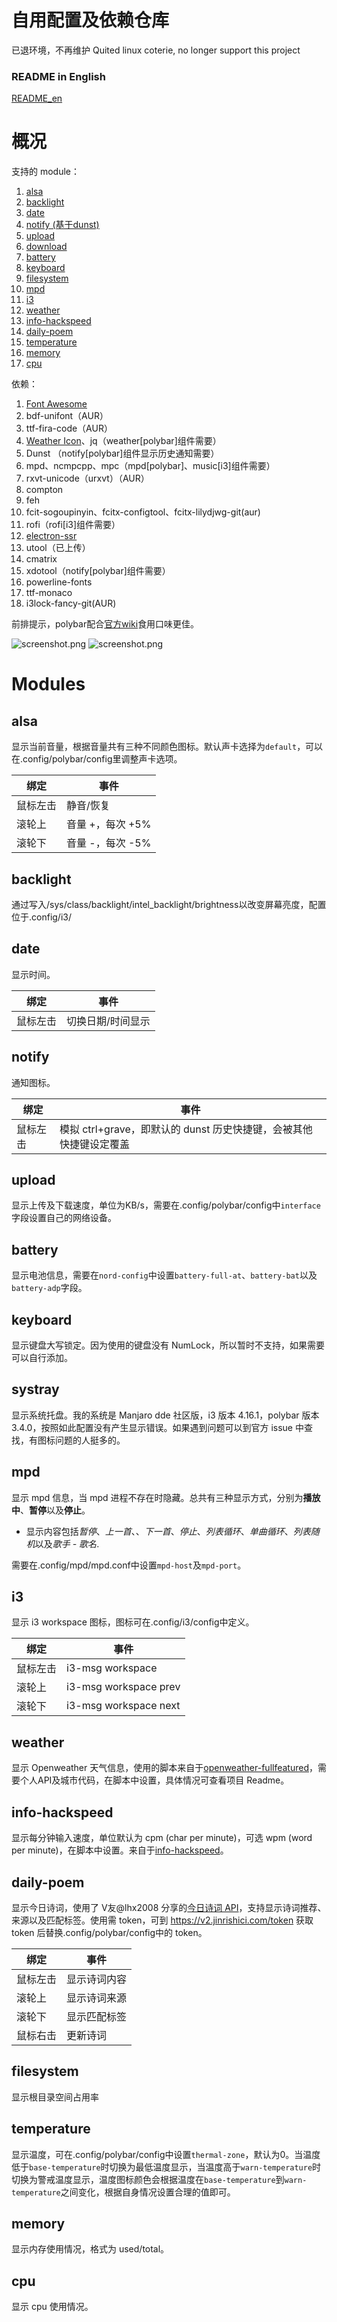# 自用配置及依赖仓库

已退环境，不再维护
Quited linux coterie, no longer support this project

<!--more-->

### README in English

[README_en](https://github.com/Dimerbone/Origin/blob/master/README_en.md)

<!--more-->

# 概况

支持的 module：

1. [alsa](#alsa)
2. [backlight](#backlight)
3. [date](#date)
4. [notify (基于dunst)](#notify)
5. [upload](#upload)
6. [download](#upload)
7. [battery](#battery)
8. [keyboard](#keyboard)
9. [filesystem](#filesystem)
10. [mpd](#mpd)
11. [i3](#i3)
12. [weather](#weather)
13. [info-hackspeed](#info-hackspeed)
14. [daily-poem](#daily-poem)
15. [temperature](temperature)
16. [memory](#memory)
17. [cpu](#cpu)

依赖：

1. [Font Awesome](https://www.archlinux.org/packages/community/any/ttf-font-awesome/)
2. bdf-unifont（AUR）
3. ttf-fira-code（AUR）
4. [Weather Icon](https://github.com/erikflowers/weather-icons)、jq（weather[polybar]组件需要）
5. Dunst （notify[polybar]组件显示历史通知需要）
6. mpd、ncmpcpp、mpc（mpd[polybar]、music[i3]组件需要）
7. rxvt-unicode（urxvt）（AUR）
8. compton
9. feh
10. fcit-sogoupinyin、fcitx-configtool、fcitx-lilydjwg-git(aur)
11. rofi（rofi[i3]组件需要）
12. [electron-ssr](https://github.com/shadowsocksrr/electron-ssr/releases/)
13. utool（已上传）
14. cmatrix
15. xdotool（notify[polybar]组件需要）
16. powerline-fonts
17. ttf-monaco
18. i3lock-fancy-git(AUR)

前排提示，polybar配合[官方wiki](https://github.com/polybar/polybar/wiki)食用口味更佳。

<!--more-->

![screenshot.png](https://github.com/Dimerbone/Origin/blob/master/screenshot.png)
![screenshot.png](https://github.com/Dimerbone/Origin/blob/master/screenshot1.png)

# Modules

## alsa

显示当前音量，根据音量共有三种不同颜色图标。默认声卡选择为`default`，可以在.config/polybar/config里调整声卡选项。

| 绑定     | 事件             |
| -------- | ---------------- |
| 鼠标左击 | 静音/恢复        |
| 滚轮上   | 音量 +，每次 +5% |
| 滚轮下   | 音量 -，每次 -5% |

## backlight

通过写入/sys/class/backlight/intel_backlight/brightness以改变屏幕亮度，配置位于.config/i3/

## date

显示时间。

| 绑定     | 事件              |
| -------- | ----------------- |
| 鼠标左击 | 切换日期/时间显示 |

## notify

通知图标。

| 绑定     | 事件                                                         |
| -------- | ------------------------------------------------------------ |
| 鼠标左击 | 模拟 ctrl+grave，即默认的 dunst 历史快捷键，会被其他快捷键设定覆盖 |

## upload

显示上传及下载速度，单位为KB/s，需要在.config/polybar/config中`interface`字段设置自己的网络设备。


## battery

显示电池信息，需要在`nord-config`中设置`battery-full-at`、`battery-bat`以及`battery-adp`字段。

## keyboard

显示键盘大写锁定。因为使用的键盘没有 NumLock，所以暂时不支持，如果需要可以自行添加。

## systray

显示系统托盘。我的系统是 Manjaro dde 社区版，i3 版本 4.16.1，polybar 版本 3.4.0，按照如此配置没有产生显示错误。如果遇到问题可以到官方 issue 中查找，有图标问题的人挺多的。

## mpd

显示 mpd 信息，当 mpd 进程不存在时隐藏。总共有三种显示方式，分别为**播放中**、**暂停**以及**停止**。

- 显示内容包括*暂停*、*上一首*、、*下一首*、*停止*、*列表循环*、*单曲循环*、*列表随机*以及*歌手 - 歌名*.

需要在.config/mpd/mpd.conf中设置`mpd-host`及`mpd-port`。

## i3

显示 i3 workspace 图标，图标可在.config/i3/config中定义。

| 绑定     | 事件                     |
| -------- | ------------------------ |
| 鼠标左击 | i3-msg workspace <index> |
| 滚轮上   | i3-msg workspace prev    |
| 滚轮下   | i3-msg workspace next    |


## weather

显示 Openweather 天气信息，使用的脚本来自于[openweather-fullfeatured](https://github.com/polybar/polybar-scripts/tree/master/polybar-scripts/openweathermap-fullfeatured)，需要个人API及城市代码，在脚本中设置，具体情况可查看项目 Readme。

## info-hackspeed

显示每分钟输入速度，单位默认为 cpm (char per minute)，可选 wpm (word per minute)，在脚本中设置。来自于[info-hackspeed](https://github.com/polybar/polybar-scripts/tree/master/polybar-scripts/info-hackspeed)。

## daily-poem

显示今日诗词，使用了 V友@lhx2008 分享的[今日诗词 API](https://www.jinrishici.com/)，支持显示诗词推荐、来源以及匹配标签。使用需 token，可到 https://v2.jinrishici.com/token 获取 token 后替换.config/polybar/config中的 token。

| 绑定     | 事件         |
| -------- | ------------ |
| 鼠标左击 | 显示诗词内容 |
| 滚轮上   | 显示诗词来源 |
| 滚轮下   | 显示匹配标签 |
| 鼠标右击 | 更新诗词     |

## filesystem

显示根目录空间占用率

## temperature

显示温度，可在.config/polybar/config中设置`thermal-zone`，默认为0。当温度低于`base-temperature`时切换为最低温度显示，当温度高于`warn-temperature`时切换为警戒温度显示，温度图标颜色会根据温度在`base-temperature`到`warn-temperature`之间变化，根据自身情况设置合理的值即可。

## memory

显示内存使用情况，格式为 used/total。

## cpu

显示 cpu 使用情况。
